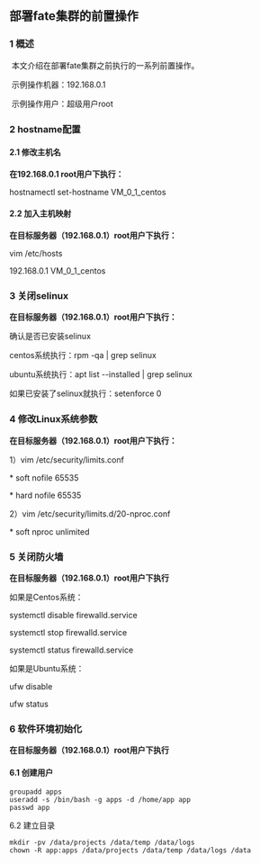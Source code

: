 ## 部署fate集群的前置操作

### 1 概述

​     本文介绍在部署fate集群之前执行的一系列前置操作。

​      示例操作机器：192.168.0.1

​      示例操作用户：超级用户root 



### 2 hostname配置

#### **2.1 修改主机名**

**在192.168.0.1 root用户下执行：**

hostnamectl set-hostname VM_0_1_centos

#### **2.2 加入主机映射**

**在目标服务器（192.168.0.1）root用户下执行：**

vim /etc/hosts

192.168.0.1 VM_0_1_centos

### 3 关闭selinux  

**在目标服务器（192.168.0.1）root用户下执行：**

确认是否已安装selinux

centos系统执行：rpm -qa | grep selinux

ubuntu系统执行：apt list --installed | grep selinux

如果已安装了selinux就执行：setenforce 0



### 4 修改Linux系统参数

**在目标服务器（192.168.0.1）root用户下执行：**

1）vim /etc/security/limits.conf

\* soft nofile 65535

\* hard nofile 65535

2）vim /etc/security/limits.d/20-nproc.conf

\* soft nproc unlimited

### 5 关闭防火墙

**在目标服务器（192.168.0.1）root用户下执行**

如果是Centos系统：

systemctl disable firewalld.service

systemctl stop firewalld.service

systemctl status firewalld.service

如果是Ubuntu系统：

ufw disable

ufw status

### 6 软件环境初始化

**在目标服务器（192.168.0.1）root用户下执行**

#### **6.1 创建用户**

```
groupadd apps
useradd -s /bin/bash -g apps -d /home/app app
passwd app
```

6.2 建立目录

```
mkdir -pv /data/projects /data/temp /data/logs
chown -R app:apps /data/projects /data/temp /data/logs /data
```

